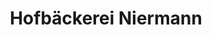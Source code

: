 ---
title: "Hofbäckerei Niermann"
url: /paderborn/hofbaeckerei-niermann-angelnweg/
shop: Bäckerei
---